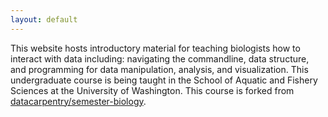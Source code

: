 ```yaml
---
layout: default
---
```


This website hosts introductory material for teaching biologists how to
interact with data including: navigating the commandline, data
structure, and programming for data manipulation, analysis, and
visualization. This undergraduate course is being taught in the School of Aquatic and Fishery Sciences at the University of Washington. This course is forked from [datacarpentry/semester-biology](https://github.com/datacarpentry/semester-biology). 




